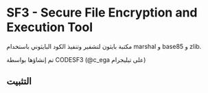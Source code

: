 # SF3 - Secure File Encryption and Execution Tool

مكتبة بايثون لتشفير وتنفيذ الكود البايثوني باستخدام marshal و base85 و zlib.

تم إنشاؤها بواسطة CODESF3 (@c_ega على تيليجرام)

## التثبيت

